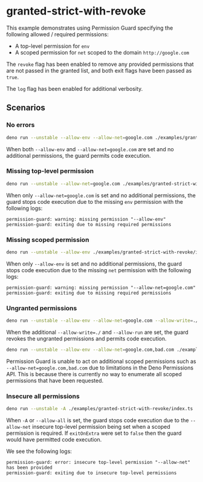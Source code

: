 # granted-strict-with-revoke

This example demonstrates using Permission Guard specifying the following allowed / required permissions:

- A top-level permission for `env`
- A scoped permission for `net` scoped to the domain `http://google.com`

The `revoke` flag has been enabled to remove any provided permissions that are not passed in the granted list, and both exit flags have been passed as `true`.

The `log` flag has been enabled for additional verbosity.

## Scenarios

### No errors

```bash
deno run --unstable --allow-env --allow-net=google.com ./examples/granted-strict-with-revoke/index.ts
```

When both `--allow-env` and `--allow-net=google.com` are set and no additional permissions, the guard permits code execution.

### Missing top-level permission

```bash
deno run --unstable --allow-net=google.com ./examples/granted-strict-with-revoke/index.ts
```

When only `--allow-net=google.com` is set and no additional permissions, the guard stops code execution due to the missing `env` permission with the following logs:

```console
permission-guard: warning: missing permission "--allow-env"
permission-guard: exiting due to missing required permissions
```

### Missing scoped permission

```bash
deno run --unstable --allow-env ./examples/granted-strict-with-revoke/index.ts
```

When only `--allow-env` is set and no additional permissions, the guard stops code execution due to the missing `net` permission with the following logs:

```console
permission-guard: warning: missing permission "--allow-net=google.com"
permission-guard: exiting due to missing required permissions
```

### Ungranted permissions

```bash
deno run --unstable --allow-env --allow-net=google.com --allow-write=./ --allow-run ./examples/granted-strict-with-revoke/index.ts
```

When the additional `--allow-write=./` and `--allow-run` are set, the guard revokes the ungranted permissions and permits code execution.

```bash
deno run --unstable --allow-env --allow-net=google.com,bad.com ./examples/granted-strict-with-revoke/index.ts
```

Permission Guard is unable to act on additional scoped permissions such as `--allow-net=google.com,bad.com` due to limitations in the Deno Permissions API. This is because there is currently no way to enumerate all scoped permissions that have been requested.

### Insecure all permissions

```bash
deno run --unstable -A ./examples/granted-strict-with-revoke/index.ts
```

When `-A` or `--allow-all` is set, the guard stops code execution due to the `--allow-net` insecure top-level permission being set when a scoped permission is required. If `exitOnExtra` were set to `false` then the guard would have permitted code execution.

We see the following logs:

```console
permission-guard: error: insecure top-level permission "--allow-net" has been provided
permission-guard: exiting due to insecure top-level permissions
```
